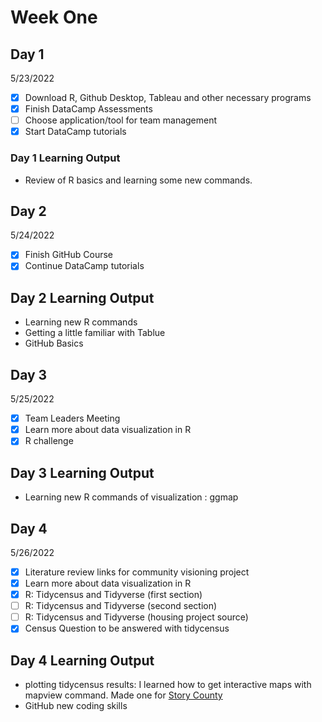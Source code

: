 # Week One
## Day 1
5/23/2022

- [x] Download R, Github Desktop, Tableau and other necessary programs
- [x] Finish DataCamp Assessments
- [ ] Choose application/tool for team management
- [x] Start DataCamp tutorials

### Day 1 Learning Output

- Review of R basics and learning some new commands.

## Day 2
5/24/2022

- [x] Finish GitHub Course
- [x] Continue DataCamp tutorials

## Day 2 Learning Output

- Learning new R commands
- Getting a little familiar with Tablue
- GitHub Basics

## Day 3
5/25/2022

- [x] Team Leaders Meeting
- [x] Learn more about data visualization in R
- [x] R challenge

## Day 3 Learning Output

- Learning new R commands of visualization : ggmap

## Day 4
5/26/2022

- [x] Literature review links for community visioning project
- [x] Learn more about data visualization in R
- [x] R: Tidycensus and Tidyverse (first section)
- [ ] R: Tidycensus and Tidyverse (second section)
- [ ] R: Tidycensus and Tidyverse (housing project source)
- [x] Census Question to be answered with tidycensus 

## Day 4 Learning Output

- plotting tidycensus results: I learned how to get interactive maps with mapview command. Made one for [Story County](file:///C:/Users/romin/Documents/DSPG/Romina/storyinteractivemap.html)
- GitHub new coding skills

